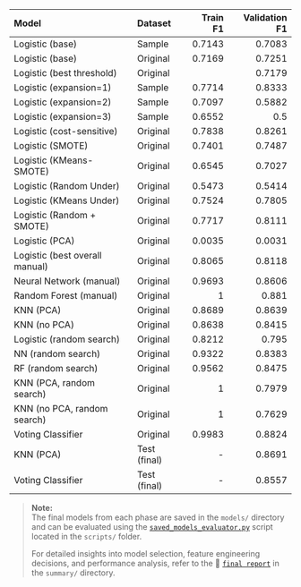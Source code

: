 | Model                          | Dataset  |   Train F1 |   Validation F1 |
|:------------------------------|:---------|-----------:|----------------:|
| Logistic (base)               | Sample   |     0.7143 |          0.7083 |
| Logistic (base)               | Original |     0.7169 |          0.7251 |
| Logistic (best threshold)     | Original |            |          0.7179 |
| Logistic (expansion=1)        | Sample   |     0.7714 |          0.8333 |
| Logistic (expansion=2)        | Sample   |     0.7097 |          0.5882 |
| Logistic (expansion=3)        | Sample   |     0.6552 |          0.5    |
| Logistic (cost-sensitive)     | Original |     0.7838 |          0.8261 |
| Logistic (SMOTE)              | Original |     0.7401 |          0.7487 |
| Logistic (KMeans-SMOTE)       | Original |     0.6545 |          0.7027 |
| Logistic (Random Under)       | Original |     0.5473 |          0.5414 |
| Logistic (KMeans Under)       | Original |     0.7524 |          0.7805 |
| Logistic (Random + SMOTE)     | Original |     0.7717 |          0.8111 |
| Logistic (PCA)                | Original |     0.0035 |          0.0031 |
| Logistic (best overall manual)| Original |     0.8065 |          0.8118 |
| Neural Network (manual)       | Original |     0.9693 |          0.8606 |
| Random Forest (manual)        | Original |     1      |          0.881  |
| KNN (PCA)                     | Original |     0.8689 |          0.8639 |
| KNN (no PCA)                  | Original |     0.8638 |          0.8415 |
| Logistic (random search)      | Original |     0.8212 |          0.795  |
| NN (random search)            | Original |     0.9322 |          0.8383 |
| RF (random search)            | Original |     0.9562 |          0.8475 |
| KNN (PCA, random search)      | Original |     1      |          0.7979 |
| KNN (no PCA, random search)   | Original |     1      |          0.7629 |
| Voting Classifier             | Original |     0.9983 |          0.8824 |
| KNN (PCA)                     | Test (final) |     - |          0.8691 |
| Voting Classifier             | Test (final) |     - |          0.8557 |


> **Note:**  
> The final models from each phase are saved in the `models/` directory and can be evaluated using the [`saved_models_evaluator.py`](../scripts/saved_models_evaluator.py) script located in the `scripts/` folder.  
>
> For detailed insights into model selection, feature engineering decisions, and performance analysis, refer to the 📄 [`final report`](summary/fraud-detection-summary-report.pdf) in the `summary/` directory.